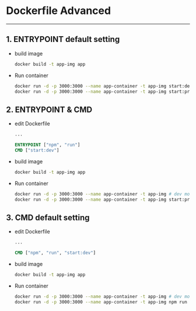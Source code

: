 # Dockerfile Advanced
---
## 1. ENTRYPOINT default setting
* build image
    ```sh
    docker build -t app-img app
    ```

* Run container
    ```sh
    docker run -d -p 3000:3000 --name app-container -t app-img start:dev # dev mode!!
    docker run -d -p 3000:3000 --name app-container -t app-img start:prod # prod mode!!
    ```

## 2. ENTRYPOINT & CMD

* edit Dockerfile
    ```Dockerfile
    ...

    ENTRYPOINT ["npm", "run"]
    CMD ["start:dev"]
    ```

* build image
    ```sh
    docker build -t app-img app
    ```

* Run container
    ```sh
    docker run -d -p 3000:3000 --name app-container -t app-img # dev mode!!
    docker run -d -p 3000:3000 --name app-container -t app-img start:prod # prod mode!!
    ```

## 3. CMD default setting

* edit Dockerfile
    ```Dockerfile
    ...

    CMD ["npm", "run", "start:dev"]
    ```

* build image
    ```sh
    docker build -t app-img app
    ```

* Run container
    ```sh
    docker run -d -p 3000:3000 --name app-container -t app-img # dev mode!!
    docker run -d -p 3000:3000 --name app-container -t app-img npm run start:prod # prod mode!!
    ```